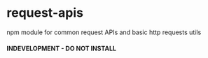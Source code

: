 # request-apis
npm module for common request APIs and basic http requests utils


#### INDEVELOPMENT - DO NOT INSTALL
